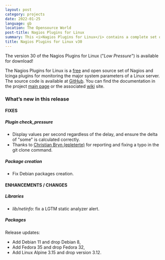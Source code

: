 ```yaml
---
layout: post
category: projects
date: 2022-01-25
language: gb
location: The Opensource World
post-title: Nagios Plugins for Linux
summary: This <i>Nagios Plugins for Linux</i> contains a complete set of enterprise ready Nagios-compatible Plugins for monitoring Linux hosts. This new version contains fixes for the plugin <i>check_pressure</i> and the Debian multi-packages build.
title: Nagios Plugins for Linux v30
---
```

The version 30 of the Nagios Plugins for Linux ("*Low Pressure*") is available
for download!

The Nagios Plugins for Linux is a
[free](https://github.com/madrisan/nagios-plugins-linux/blob/master/COPYING)
and open source set of Nagios and Icinga plugins for monitoring the major system parameters of a
Linux server. The source code is available at
[GitHub](https://github.com/madrisan/nagios-plugins-linux/releases/).
You can find the documentation in the project
[main page](https://github.com/madrisan/nagios-plugins-linux) or the associated
[wiki](https://github.com/madrisan/nagios-plugins-linux/wiki) site.

### What’s new in this release

#### FIXES

##### Plugin check_pressure

 * Display values per second regardless of the delay, and ensure the delta of "some" is calculated correctly.
 * Thanks to [Christian Bryn (epleterte)](https://github.com/epleterte) for reporting and fixing a typo in the git clone command.

##### Package creation

 * Fix Debian packages creation.

#### ENHANCEMENTS / CHANGES

##### Libraries

 * *lib/netinfo*: fix a LGTM static analyzer alert.

##### Packages

Release updates:

 * Add Debian 11 and drop Debian 8,
 * Add Fedora 35 and drop Fedora 32,
 * Add Linux Alpine 3.15 and drop version 3.12.
